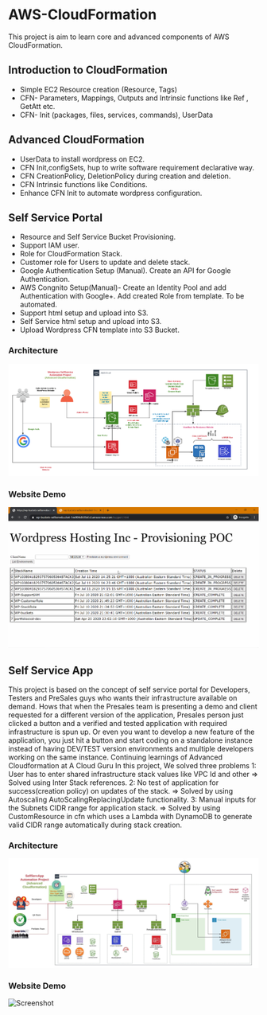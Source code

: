 # AWS-CloudFormation
This project is aim to learn core and advanced components of AWS CloudFormation.

## Introduction to CloudFormation
- Simple EC2 Resource creation (Resource, Tags)
- CFN- Parameters, Mappings, Outputs and Intrinsic functions like Ref , GetAtt etc.
- CFN- Init (packages, files, services, commands), UserData

## Advanced CloudFormation
- UserData to install wordpress on EC2.
- CFN Init,configSets, hup to write software requirement declarative way.
- CFN CreationPolicy, DeletionPolicy during creation and deletion.
- CFN Intrinsic functions like Conditions.
- Enhance CFN Init to automate wordpress configuration.

## Self Service Portal
- Resource and Self Service Bucket Provisioning.
- Support IAM user.
- Role for CloudFormation Stack.
- Customer role for Users to update and delete stack.
- Google Authentication Setup (Manual). Create an API for Google Authentication.
- AWS Congnito Setup(Manual)- Create an Identity Pool and add Authentication with Google+. Add created Role from template. To be automated.
- Support html setup and upload into S3.
- Self Service html setup and upload into S3.
- Upload Wordpress CFN template into S3 Bucket.
### Architecture
![Screenshot](Arch-WPSelfService.png)
### Website Demo
![Screenshot](WP-SeflServeWebsiteDemo.gif)

## Self Service App
This project is based on the concept of self service portal for Developers, Testers and PreSales guys who wants their infrastructure available on demand.
Hows that when the Presales team is presenting a demo and client requested for a different version of the application, Presales person just clicked a button and a verified and tested application with required infrastructure is spun up. Or even you want to develop a new feature of the application, you just hit a button and start coding on a standalone instance instead of having DEV/TEST version environments and multiple developers working on the same instance.
Continuing learnings of Advanced Cloudformation at A Cloud Guru
In this project, We solved three problems
1: User has to enter shared infrastructure stack values like VPC Id and other => Solved using Inter Stack references.
2: No test of application for success(creation policy) on updates of the stack. => Solved by using Autoscaling AutoScalingReplacingUpdate functionality.
3: Manual inputs for the Subnets CIDR range for application stack. => Solved by using CustomResource in cfn which uses a Lambda with DynamoDB to generate valid CIDR range automatically during stack creation.

### Architecture
![Screenshot](SelfSerApp.jpeg)

### Website Demo
![Screenshot](SelfServApp.gif)
